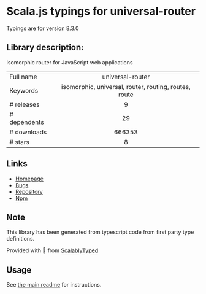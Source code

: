 
# Scala.js typings for universal-router

Typings are for version 8.3.0

## Library description:
Isomorphic router for JavaScript web applications

|                    |                 |
| ------------------ | :-------------: |
| Full name          | universal-router |
| Keywords           | isomorphic, universal, router, routing, routes, route |
| # releases         | 9 |
| # dependents       | 29 |
| # downloads        | 666353 |
| # stars            | 8 |

## Links
- [Homepage](https://www.kriasoft.com/universal-router/)
- [Bugs](https://github.com/kriasoft/universal-router/issues)
- [Repository](https://github.com/kriasoft/universal-router)
- [Npm](https://www.npmjs.com/package/universal-router)
    


## Note
This library has been generated from typescript code from first party type definitions.

Provided with :purple_heart: from [ScalablyTyped](https://github.com/oyvindberg/ScalablyTyped)

## Usage
See [the main readme](../../readme.md) for instructions.


